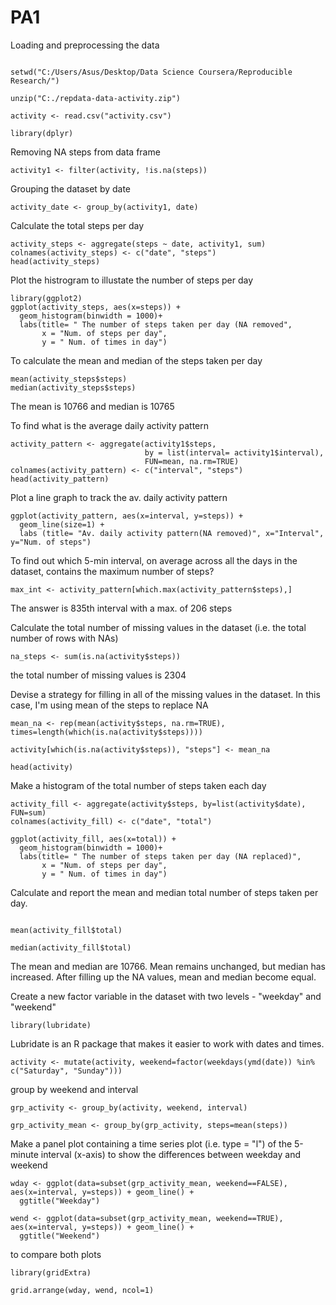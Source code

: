 PA1
==============================

Loading and preprocessing the data

```{r}

setwd("C:/Users/Asus/Desktop/Data Science Coursera/Reproducible Research/")

unzip("C:./repdata-data-activity.zip")

activity <- read.csv("activity.csv")

library(dplyr)

```

Removing NA steps from data frame

```{r}
activity1 <- filter(activity, !is.na(steps))
```

Grouping the dataset by date

```{r}
activity_date <- group_by(activity1, date)
```

Calculate the total steps per day

```{r}
activity_steps <- aggregate(steps ~ date, activity1, sum)
colnames(activity_steps) <- c("date", "steps")
head(activity_steps)
```

Plot the histrogram to illustate the number of steps per day

```{r}
library(ggplot2)
ggplot(activity_steps, aes(x=steps)) + 
  geom_histogram(binwidth = 1000)+
  labs(title= " The number of steps taken per day (NA removed",
       x = "Num. of steps per day",
       y = " Num. of times in day") 
```

To calculate the mean and median of the steps taken per day

```{r}
mean(activity_steps$steps)
median(activity_steps$steps)
```

The mean is 10766 and median is 10765

To find what is the average daily activity pattern

```{r}
activity_pattern <- aggregate(activity1$steps,
                              by = list(interval= activity1$interval),
                              FUN=mean, na.rm=TRUE)
colnames(activity_pattern) <- c("interval", "steps")
head(activity_pattern)
```

Plot a line graph to track the av. daily activity pattern

```{r}
ggplot(activity_pattern, aes(x=interval, y=steps)) + 
  geom_line(size=1) + 
  labs (title= "Av. daily activity pattern(NA removed)", x="Interval", y="Num. of steps")
```

To find out which 5-min interval, on average across all the days in the dataset, contains the maximum number of steps?

```{r}
max_int <- activity_pattern[which.max(activity_pattern$steps),]
```

The answer is 835th interval with a max. of 206 steps

Calculate the total number of missing values in the dataset (i.e. the total number of rows with NAs)

```{r}
na_steps <- sum(is.na(activity$steps))
```

the total number of missing values is 2304

Devise a strategy for filling in all of the missing values in the dataset. In this case, I'm using mean of the steps to replace NA

```{r}
mean_na <- rep(mean(activity$steps, na.rm=TRUE), times=length(which(is.na(activity$steps))))

activity[which(is.na(activity$steps)), "steps"] <- mean_na

head(activity)
```

Make a histogram of the total number of steps taken each day

```{r}
activity_fill <- aggregate(activity$steps, by=list(activity$date), FUN=sum)
colnames(activity_fill) <- c("date", "total")

ggplot(activity_fill, aes(x=total)) + 
  geom_histogram(binwidth = 1000)+
  labs(title= " The number of steps taken per day (NA replaced)",
       x = "Num. of steps per day",
       y = " Num. of times in day")
```

Calculate and report the mean and median total number of steps taken per day.

```{r}

mean(activity_fill$total)

median(activity_fill$total)

```

The mean and median are 10766. Mean remains unchanged, but median has increased. After filling up the NA values, mean and median become equal.

Create a new factor variable in the dataset with two levels - "weekday" and "weekend"

```{r}
library(lubridate)
```

Lubridate is an R package that makes it easier to work with dates and times.

```{r}
activity <- mutate(activity, weekend=factor(weekdays(ymd(date)) %in% c("Saturday", "Sunday")))
```

group by weekend and interval

```{r}
grp_activity <- group_by(activity, weekend, interval)

grp_activity_mean <- group_by(grp_activity, steps=mean(steps))

```

Make a panel plot containing a time series plot (i.e. type = "l") of the 5-minute interval (x-axis) to show the differences between weekday and weekend

```{r}
wday <- ggplot(data=subset(grp_activity_mean, weekend==FALSE), aes(x=interval, y=steps)) + geom_line() + 
  ggtitle("Weekday")

wend <- ggplot(data=subset(grp_activity_mean, weekend==TRUE), aes(x=interval, y=steps)) + geom_line() + 
  ggtitle("Weekend")
```

to compare both plots

```{r}
library(gridExtra)

grid.arrange(wday, wend, ncol=1)

```


